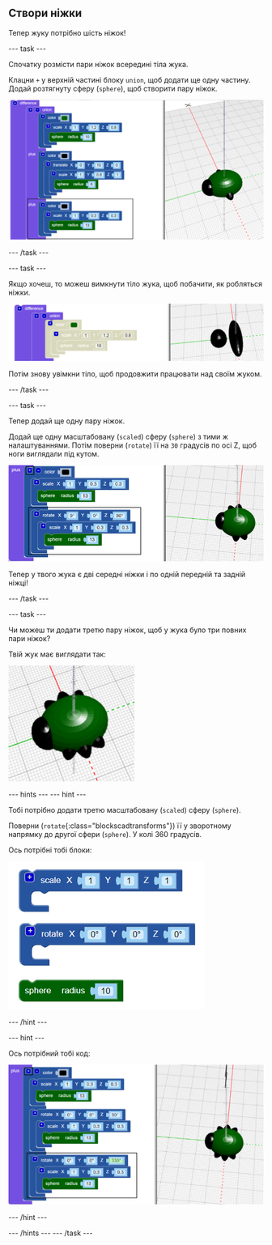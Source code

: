 ## Створи ніжки

Тепер жуку потрібно шість ніжок!

--- task ---

Спочатку розмісти пари ніжок всередині тіла жука.

Клацни `+` у верхній частині блоку `union`, щоб додати ще одну частину. Додай розтягнуту сферу (`sphere`), щоб створити пару ніжок.

![знімок екрана](images/bug-legs-middle-annotated.png)

--- /task ---

--- task ---

Якщо хочеш, то можеш вимкнути тіло жука, щоб побачити, як робляться ніжки.

![знімок екрана](images/bug-legs-disable.png)

Потім знову увімкни тіло, щоб продовжити працювати над своїм жуком.

--- /task ---

--- task ---

Тепер додай ще одну пару ніжок.

Додай ще одну масштабовану (`scaled`) сферу (`sphere`) з тими ж налаштуваннями. Потім поверни (`rotate`) її на `30` градусів по осі Z, щоб ноги виглядали під кутом.

![знімок екрана](images/bug-legs-2-annotated.png)

Тепер у твого жука є дві середні ніжки і по одній передній та задній ніжці!

--- /task ---

--- task ---

Чи можеш ти додати третю пару ніжок, щоб у жука було три повних пари ніжок?

Твій жук має виглядати так:

![знімок екрана](images/bug-finished.png)

--- hints --- --- hint ---

Тобі потрібно додати третю масштабовану (`scaled`) сферу (`sphere`).

Поверни (`rotate`{:class="blockscadtransforms"}) її у зворотному напрямку до другої сфери (`sphere`). У колі 360 градусів.

Ось потрібні тобі блоки:

![знімок екрана](images/bug-legs-blocks.png)

--- /hint ---

--- hint ---

Ось потрібний тобі код:

![знімок екрана](images/bug-legs-3-annotated.png)

--- /hint ---

--- /hints --- --- /task ---